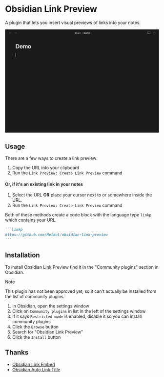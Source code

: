# Obsidian Link Preview
A plugin that lets you insert visual previews of links into your notes.

![Plugin Demonstration GIF](https://github.com/Meikul/obsidian-link-preview/blob/master/Link%20Preview%20Demo.gif?raw=true)

## Usage
There are a few ways to create a link preview:
1. Copy the URL into your clipboard
2. Run the `Link Preview: Create Link Preview` command
#### Or, if it's an existing link in your notes
1. Select the URL **OR** place your cursor next to or somewhere inside the URL.
2. Run the `Link Preview: Create Link Preview` command

Both of these methods create a code block with the language type `linkp` which contains your URL.

````markdown
```linkp
https://github.com/Meikul/obsidian-link-preview
```
````

## Installation
To install Obsidian Link Preview find it in the "Community plugins" section in Obsidian.
> [!NOTE]
> This plugin has not been approved yet, so it can't actually be installed from the list of community plugins.
1. In Obsidian, open the settings window
2. Click on `Community plugins` in list in the left of the settings window
3. If it says `Restricted mode` is enabled, disable it so you can install community plugins
4. Click the `Browse` button
5. Search for "Obsidian Link Preview"
6. Click the `Install` button

## Thanks
- [Obsidian Link Embed](https://github.com/Seraphli/obsidian-link-embed)
- [Obsidian Auto Link Title](https://github.com/zolrath/obsidian-auto-link-title)
